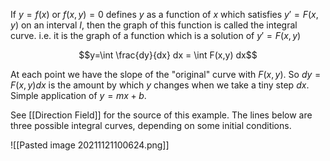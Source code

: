 If $y=f(x)$ or $f(x,y)=0$ defines $y$ as a function of $x$ which satisfies $y'=F(x,y)$ on an interval $I$, then the graph of this function is called the integral curve. i.e. it is the graph of a function which is a solution of $y'=F(x,y)$

$$y=\int \frac{dy}{dx} dx = \int F(x,y) dx$$

At each point we have the slope of the "original" curve with $F(x,y)$. So $dy = F(x,y) dx$ is the amount by which $y$ changes when we take a tiny step $dx$. Simple application of $y=mx + b$.

See [[Direction Field]] for the source of this example. The lines below are three possible integral curves, depending on some initial conditions.

![[Pasted image 20211121100624.png]] 